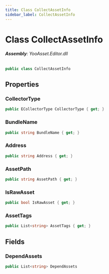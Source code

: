 ```yaml
---
title: Class CollectAssetInfo
sidebar_label: CollectAssetInfo
---
```

# Class CollectAssetInfo


###### **Assembly**: YooAsset.Editor.dll

```csharp title="Declaration"
public class CollectAssetInfo
```
## Properties
### CollectorType


```csharp title="Declaration"
public ECollectorType CollectorType { get; }
```
### BundleName


```csharp title="Declaration"
public string BundleName { get; }
```
### Address


```csharp title="Declaration"
public string Address { get; }
```
### AssetPath


```csharp title="Declaration"
public string AssetPath { get; }
```
### IsRawAsset


```csharp title="Declaration"
public bool IsRawAsset { get; }
```
### AssetTags


```csharp title="Declaration"
public List<string> AssetTags { get; }
```
## Fields
### DependAssets


```csharp title="Declaration"
public List<string> DependAssets
```
